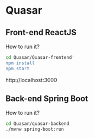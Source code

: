 # Quasar

## Front-end ReactJS
How to run it?
```bash
cd Quasar/Quasar-frontend'
npm install
npm start
```
http://localhost:3000

## Back-end Spring Boot
How to run it?
```bash
cd Quasar/quasar-backend
./mvnw spring-boot:run
```
